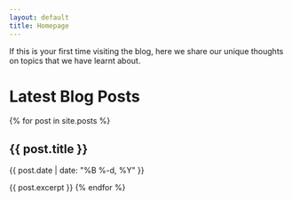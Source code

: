 ```yaml
---
layout: default
title: Homepage
---
```



If this is your first time visiting the blog, here we share our unique thoughts on topics that we have learnt about.

# Latest Blog Posts

   {% for post in site.posts %}
      <h2>{{ post.title }}</h2>
      <p>{{ post.date | date: "%B %-d, %Y" }}</p>
      {{ post.excerpt }}
  {% endfor %}
